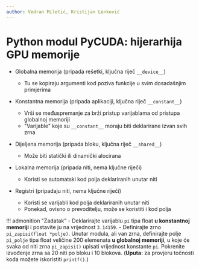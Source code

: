 ```yaml
---
author: Vedran Miletić, Kristijan Lenković
---
```


# Python modul PyCUDA: hijerarhija GPU memorije

- Globalna memorija (pripada rešetki, ključna riječ `__device__`)

    - Tu se kopiraju argumenti kod poziva funkcije u svim dosadašnjim primjerima

- Konstantna memorija (pripada aplikaciji, ključna riječ `__constant__`)

    - Vrši se međuspremanje za brži pristup varijablama od pristupa globalnoj memoriji
    - "Varijable" koje su `__constant__` moraju biti deklarirane izvan svih zrna

- Dijeljena memorija (pripada bloku, ključna riječ `__shared__`)

    - Može biti statički ili dinamički alocirana

- Lokalna memorija (pripada niti, nema ključne riječi)

    - Koristi se automatski kod polja deklariranih unutar niti

- Registri (pripadaju niti, nema ključne riječi)

    - Koristi se varijabli kod polja deklariranih unutar niti
    - Ponekad, ovisno o prevoditelju, može se koristiti i kod polja

!!! admonition "Zadatak"
    - Deklarirajte varijablu `pi` tipa float **u konstantnoj memoriji** i postavite ju na vrijednost `3.14159`.
    - Definirajte zrno `pi_zapisi(float *polje)`. Unutar modula, ali van zrna, definirajte polje `pi_polje` tipa float veličine 200 elemenata **u globalnoj memoriji**, u koje će svaka od niti zrna `pi_zapisi()` upisati vrijednost konstante `pi`. Pokrenite izvođenje zrna sa 20 niti po bloku i 10 blokova. (**Uputa:** za provjeru točnosti koda možete iskoristiti `printf()`.)
